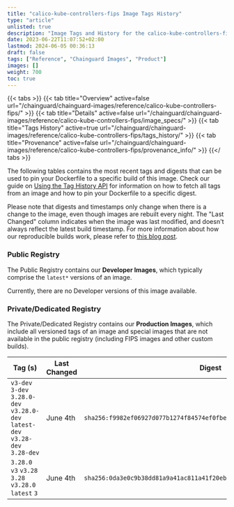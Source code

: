 ```yaml
---
title: "calico-kube-controllers-fips Image Tags History"
type: "article"
unlisted: true
description: "Image Tags and History for the calico-kube-controllers-fips Chainguard Image"
date: 2023-06-22T11:07:52+02:00
lastmod: 2024-06-05 00:36:13
draft: false
tags: ["Reference", "Chainguard Images", "Product"]
images: []
weight: 700
toc: true
---
```


{{< tabs >}}
{{< tab title="Overview" active=false url="/chainguard/chainguard-images/reference/calico-kube-controllers-fips/" >}}
{{< tab title="Details" active=false url="/chainguard/chainguard-images/reference/calico-kube-controllers-fips/image_specs/" >}}
{{< tab title="Tags History" active=true url="/chainguard/chainguard-images/reference/calico-kube-controllers-fips/tags_history/" >}}
{{< tab title="Provenance" active=false url="/chainguard/chainguard-images/reference/calico-kube-controllers-fips/provenance_info/" >}}
{{</ tabs >}}

The following tables contains the most recent tags and digests that can be used to pin your Dockerfile to a specific build of this image. Check our guide on [Using the Tag History API](/chainguard/chainguard-images/using-the-tag-history-api/) for information on how to fetch all tags from an image and how to pin your Dockerfile to a specific digest.

Please note that digests and timestamps only change when there is a change to the image, even though images are rebuilt every night. The "Last Changed" column indicates when the image was last modified, and doesn't always reflect the latest build timestamp. For more information about how our reproducible builds work, please refer to [this blog post](https://www.chainguard.dev/unchained/reproducing-chainguards-reproducible-image-builds).

### Public Registry
The Public Registry contains our **Developer Images**, which typically comprise the `latest*` versions of an image.

Currently, there are no Developer versions of this image available.

### Private/Dedicated Registry
The Private/Dedicated Registry contains our **Production Images**, which include all versioned tags of an image and special images that are not available in the public registry (including FIPS images and other custom builds).

| Tag (s)                                                                          | Last Changed | Digest                                                                    |
|----------------------------------------------------------------------------------|--------------|---------------------------------------------------------------------------|
|  `v3-dev` `3-dev` `3.28.0-dev` `v3.28.0-dev` `latest-dev` `v3.28-dev` `3.28-dev` | June 4th     | `sha256:f9982ef06927d077b1274f84574ef0fbe15249f078693221b4d619138d2f8a4e` |
|  `3.28.0` `v3` `v3.28` `3.28` `v3.28.0` `latest` `3`                             | June 4th     | `sha256:0da3e0c9b38dd81a9a41ac811a41f20ebfc2d0560095c571fdca3c9dd13b4750` |

